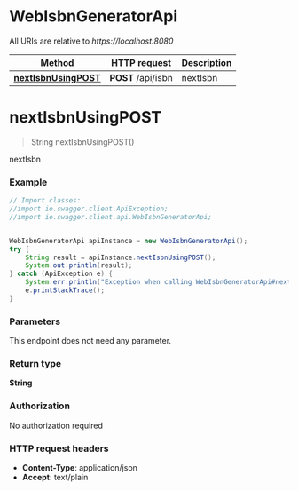 # WebIsbnGeneratorApi

All URIs are relative to *https://localhost:8080*

Method | HTTP request | Description
------------- | ------------- | -------------
[**nextIsbnUsingPOST**](WebIsbnGeneratorApi.md#nextIsbnUsingPOST) | **POST** /api/isbn | nextIsbn


<a name="nextIsbnUsingPOST"></a>
# **nextIsbnUsingPOST**
> String nextIsbnUsingPOST()

nextIsbn

### Example
```java
// Import classes:
//import io.swagger.client.ApiException;
//import io.swagger.client.api.WebIsbnGeneratorApi;


WebIsbnGeneratorApi apiInstance = new WebIsbnGeneratorApi();
try {
    String result = apiInstance.nextIsbnUsingPOST();
    System.out.println(result);
} catch (ApiException e) {
    System.err.println("Exception when calling WebIsbnGeneratorApi#nextIsbnUsingPOST");
    e.printStackTrace();
}
```

### Parameters
This endpoint does not need any parameter.

### Return type

**String**

### Authorization

No authorization required

### HTTP request headers

 - **Content-Type**: application/json
 - **Accept**: text/plain

